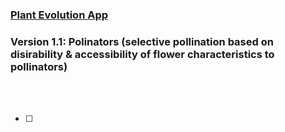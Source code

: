 ### [Plant Evolution App](https://github.com/matthewmain/plant_evolution_app) 
### Version 1.1: Polinators (selective pollination based on disirability & accessibility of flower characteristics to pollinators)

<br>
<br>

- [ ] 
